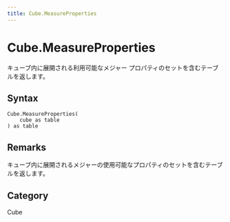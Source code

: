```yaml
---
title: Cube.MeasureProperties
---
```


# Cube.MeasureProperties


キューブ内に展開される利用可能なメジャー プロパティのセットを含むテーブルを返します。


## Syntax

```powerquery
Cube.MeasureProperties(
    cube as table
) as table
```


## Remarks

キューブ内に展開されるメジャーの使用可能なプロパティのセットを含むテーブルを返します。



## Category
Cube
